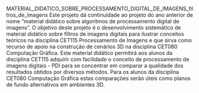 
MATERIAL_DIDATICO_SOBRE_PROCESSAMENTO_DIGITAL_DE_IMAGENS_filtros_de_imagens
Este projeto dá continuidade ao projeto do ano anterior de nome “material didático sobre algoritmos de processamento digital de imagens”. O objetivo deste projeto é o desenvolvimento sistemático de material didático sobre filtros de imagens digitais para ilustrar conceitos teóricos na disciplina CET115 Processamento de Imagens e que sirva como recurso de apoio na construção de cenários 3D na disciplina CET080 Computação Gráfica.
Este material didático permitirá aos alunos da disciplina CET115 adquirir com facilidade o conceito de processamento de imagens digitais - PDI para se concentrar em comparar a qualidade dos resultados obtidos por diversos métodos. Para os alunos da disciplina CET080 Computação Gráfica estas comparações serão úteis como planos de fundo alternativos em ambientes 3D.
